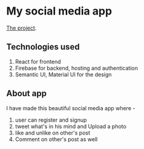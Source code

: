 # My social media app

[The project](https://twitter-5c9b5.web.app).

## Technologies used

1. React for frontend
2. Firebase for backend, hosting and authentication
3. Semantic UI, Material UI for the design

## About app
I have made this beautiful social media app where -
1. user can register and signup
2. tweet what's in his mind and Upload a photo
3. like and unlike on other's post
4. Comment on other's post as well

